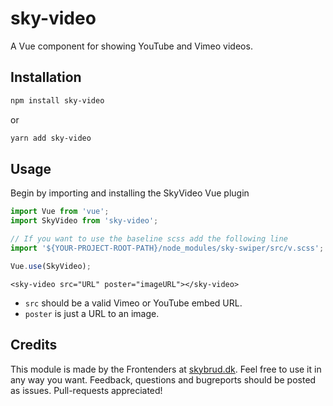 # sky-video

A Vue component for showing YouTube and Vimeo videos.

## Installation
```bash
npm install sky-video
```
or
```bash
yarn add sky-video
```


## Usage
Begin by importing and installing the SkyVideo Vue plugin
```js
import Vue from 'vue';
import SkyVideo from 'sky-video';

// If you want to use the baseline scss add the following line
import '${YOUR-PROJECT-ROOT-PATH}/node_modules/sky-swiper/src/v.scss';

Vue.use(SkyVideo);

```

`<sky-video src="URL" poster="imageURL"></sky-video>`

- `src` should be a valid Vimeo or YouTube embed URL.
- `poster` is just a URL to an image.

## Credits

This module is made by the Frontenders at [skybrud.dk](http://www.skybrud.dk/). Feel free to use it in any way you want. Feedback, questions and bugreports should be posted as issues. Pull-requests appreciated!
